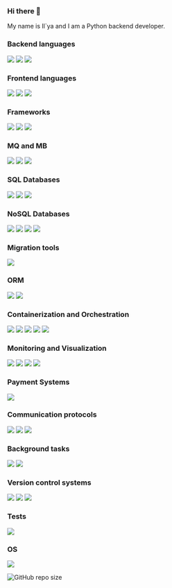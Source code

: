 ### Hi there 👋

My name is Il`ya and I am a Python backend developer.

### Backend languages

![](https://img.shields.io/badge/Python-blue)
![](https://img.shields.io/badge/SQL-blue)
![](https://img.shields.io/badge/Bash-blue)

### Frontend languages

![](https://img.shields.io/badge/HTML-blue)
![](https://img.shields.io/badge/CSS-blue)
![](https://img.shields.io/badge/JavaScript-blue)

### Frameworks

![](https://img.shields.io/badge/FastAPI-blue)
![](https://img.shields.io/badge/Django-blue)
![](https://img.shields.io/badge/Django_Rest_Framework-blue)

### MQ and MB

![](https://img.shields.io/badge/RabbitMQ-blue)
![](https://img.shields.io/badge/Kafka-blue)
![](https://img.shields.io/badge/Nats-blue)

### SQL Databases

![](https://img.shields.io/badge/PostgreSQL-blue)
![](https://img.shields.io/badge/SQLite-blue)
![](https://img.shields.io/badge/MySQL-blue)

### NoSQL Databases

![](https://img.shields.io/badge/Redis-blue)
![](https://img.shields.io/badge/ClickHouse-blue)
![](https://img.shields.io/badge/Elasticsearch-blue)
![](https://img.shields.io/badge/MongoDB-blue)

### Migration tools

![](https://img.shields.io/badge/Alembic-blue)

### ORM

![](https://img.shields.io/badge/SQLAlchemy-blue)
![](https://img.shields.io/badge/DjangoORM-blue)

### Containerization and Orchestration

![](https://img.shields.io/badge/Docker-blue)
![](https://img.shields.io/badge/k8s-blue)
![](https://img.shields.io/badge/Docker_compose-blue)
![](https://img.shields.io/badge/Nginx-blue)
![](https://img.shields.io/badge/CI/CD-blue)

### Monitoring and Visualization
![](https://img.shields.io/badge/Prometheus-blue)
![](https://img.shields.io/badge/Grafana-blue)
![](https://img.shields.io/badge/Grafana_Loki-blue)
![](https://img.shields.io/badge/Promtail-blue)

### Payment Systems

![](https://img.shields.io/badge/Stripe-blue)

### Communication protocols

![](https://img.shields.io/badge/WebSockets-blue)
![](https://img.shields.io/badge/SocketIO-blue)
![](https://img.shields.io/badge/WebRTC-blue)

### Background tasks

![](https://img.shields.io/badge/Celery-blue)
![](https://img.shields.io/badge/TaskIQ-blue)

### Version control systems

![](https://img.shields.io/badge/Git-blue)
![](https://img.shields.io/badge/GitHub-blue)
![](https://img.shields.io/badge/GitLab-blue)

### Tests
![](https://img.shields.io/badge/Pytest-blue)

### OS
![](https://img.shields.io/badge/Linux-blue)

![GitHub repo size](https://img.shields.io/github/repo-size/iliya12321/iliya12321?color=blue&style=flat-square)
